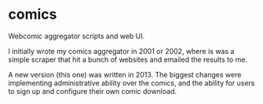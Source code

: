 # comics
Webcomic aggregator scripts and web UI.  

I initially wrote my comics aggregator in 2001 or 2002, where is was a simple scraper that hit a bunch of websites and emailed the results to me.  

A new version (this one) was written in 2013.  The biggest changes were implementing administrative ability over the comics, and the ability for users to sign up and configure their own comic download. 
